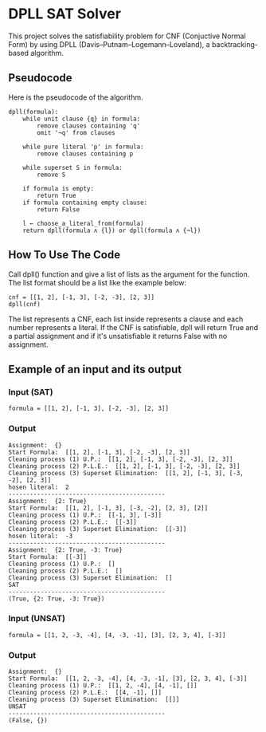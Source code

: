 # DPLL SAT Solver
This project solves the satisfiability problem for CNF (Conjuctive Normal Form) by using DPLL (Davis–Putnam–Logemann–Loveland), a backtracking-based algorithm.

## Pseudocode
Here is the pseudocode of the algorithm.
```
dpll(formula):
    while unit clause {q} in formula:
        remove clauses containing 'q'
        omit '¬q' from clauses

    while pure literal 'p' in formula:
        remove clauses containing p

    while superset S in formula:
        remove S

    if formula is empty:
        return True
    if formula containing empty clause:
        return False

    l ← choose_a_literal_from(formula)
    return dpll(formula ʌ {l}) or dpll(formula ʌ {¬l})
```
## How To Use The Code
Call dpll() function and give a list of lists as the argument for the function. The list format should be a list like the example below:
```
cnf = [[1, 2], [-1, 3], [-2, -3], [2, 3]]
dpll(cnf)
```
The list represents a CNF, each list inside represents a clause and each number represents a literal. If the CNF is satisfiable, dpll will return True and a partial assignment and if it's unsatisfiable it returns False with no assignment.

## Example of an input and its output
### Input (SAT)
```
formula = [[1, 2], [-1, 3], [-2, -3], [2, 3]]
```
### Output
```
Assignment:  {}
Start Formula:  [[1, 2], [-1, 3], [-2, -3], [2, 3]]
Cleaning process (1) U.P.:  [[1, 2], [-1, 3], [-2, -3], [2, 3]]
Cleaning process (2) P.L.E.:  [[1, 2], [-1, 3], [-2, -3], [2, 3]]
Cleaning process (3) Superset Elimination:  [[1, 2], [-1, 3], [-3, -2], [2, 3]]
hosen literal:  2
--------------------------------------------
Assignment:  {2: True}
Start Formula:  [[1, 2], [-1, 3], [-3, -2], [2, 3], [2]]
Cleaning process (1) U.P.:  [[-1, 3], [-3]]
Cleaning process (2) P.L.E.:  [[-3]]
Cleaning process (3) Superset Elimination:  [[-3]]
hosen literal:  -3
--------------------------------------------
Assignment:  {2: True, -3: True}
Start Formula:  [[-3]]
Cleaning process (1) U.P.:  []
Cleaning process (2) P.L.E.:  []
Cleaning process (3) Superset Elimination:  []
SAT
--------------------------------------------
(True, {2: True, -3: True})
```
### Input (UNSAT)
```
formula = [[1, 2, -3, -4], [4, -3, -1], [3], [2, 3, 4], [-3]]
```
### Output
```
Assignment:  {}
Start Formula:  [[1, 2, -3, -4], [4, -3, -1], [3], [2, 3, 4], [-3]]
Cleaning process (1) U.P.:  [[1, 2, -4], [4, -1], []]
Cleaning process (2) P.L.E.:  [[4, -1], []]
Cleaning process (3) Superset Elimination:  [[]]
UNSAT
--------------------------------------------
(False, {})
```
